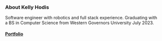### About Kelly Hodis

Software engineer with robotics and full stack experience. Graduating with a BS in Computer Science from Western Governors University July 2023. 

#### [Portfolio](portfolio.md)
